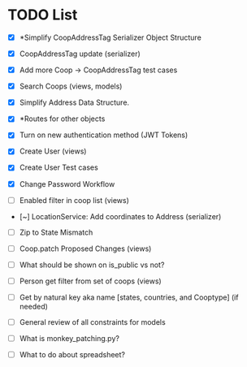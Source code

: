 # TODO List
- [x] *Simplify CoopAddressTag Serializer Object Structure
- [x] CoopAddressTag update (serializer)
- [x] Add more Coop -> CoopAddressTag test cases
- [x] Search Coops (views, models)
- [x] Simplify Address Data Structure.
- [x] *Routes for other objects
- [x] Turn on new authentication method (JWT Tokens)
- [x] Create User (views)
- [x] Create User Test cases
- [x] Change Password Workflow

- [ ] Enabled filter in coop list (views)

- [~] LocationService: Add coordinates to Address (serializer)
- [ ] Zip to State Mismatch

- [ ] Coop.patch Proposed Changes (views)

- [ ] What should be shown on is_public vs not?
- [ ] Person get filter from set of coops (views)
- [ ] Get by natural key aka name [states, countries, and Cooptype] (if needed)
- [ ] General review of all constraints for models
- [ ] What is monkey_patching.py?
- [ ] What to do about spreadsheet?
